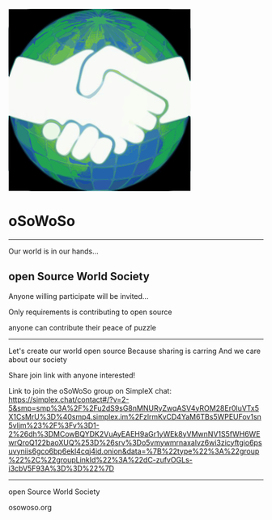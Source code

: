 ![oSoWoSo](profile/logo.svg)

# oSoWoSo
---

Our world is in our hands...

open Source World Society
---

Anyone willing participate will be invited...

Only requirements is contributing to open source

anyone can contribute their peace of puzzle

---

Let's create our world open source
Because sharing is carring
And we care about our society

Share join link with anyone interested!

Link to join the oSoWoSo group on SimpleX chat:
https://simplex.chat/contact#/?v=2-5&smp=smp%3A%2F%2Fu2dS9sG8nMNURyZwqASV4yROM28Er0luVTx5X1CsMrU%3D%40smp4.simplex.im%2FzlrmKvCD4YaM6TBs5WPEUFov1sn5vljm%23%2F%3Fv%3D1-2%26dh%3DMCowBQYDK2VuAyEAEH9aGr1yWEk8yVMwnNV1S5fWH6WEwrQroQ122baoXUQ%253D%26srv%3Do5vmywmrnaxalvz6wi3zicyftgio6psuvyniis6gco6bp6ekl4cqj4id.onion&data=%7B%22type%22%3A%22group%22%2C%22groupLinkId%22%3A%22dC-zufvOGLs-i3cbV5F93A%3D%3D%22%7D

---
open Source World Society

osowoso.org
